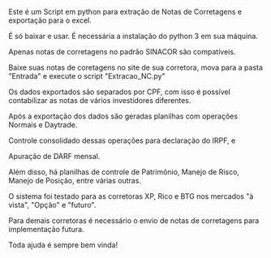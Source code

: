 Este é um Script em python para extração de Notas de Corretagens e exportação para o excel.

É só baixar e usar. É necessária a instalação do python 3 em sua máquina. 

Apenas notas de corretagens no padrão SINACOR são compatíveis.

Baixe suas notas de coretagens no site de sua corretora, mova para a pasta "Entrada" e execute o script "Extracao_NC.py"

Os dados exportados são separados por CPF, com isso é possível contabilizar as notas de vários investidores diferentes.

Após a exportação dos dados são geradas planilhas com operações Normais e Daytrade.

Controle consolidado dessas operações para declaração do IRPF, e

Apuração de DARF mensal.

Além disso, há planilhas de controle de Patrimônio, Manejo de Risco, Manejo de Posição, entre várias outras.

O sistema foi testado para as corretoras XP, Rico e BTG nos mercados "à vista", "Opção" e "futuro".

Para demais corretoras é necessário o envio de notas de corretagens para implementação futura.

Toda ajuda é sempre bem vinda!
